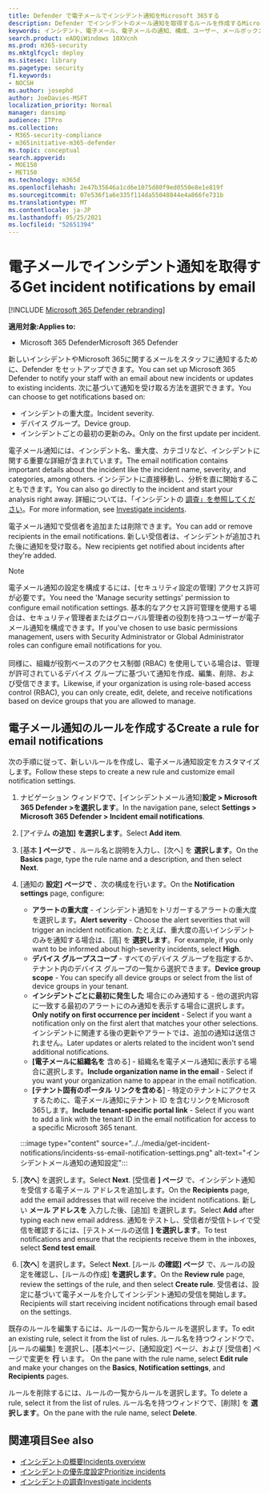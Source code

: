 ```yaml
---
title: Defender で電子メールでインシデント通知をMicrosoft 365する
description: Defender でインシデントのメール通知を取得するルールを作成するMicrosoft 365する
keywords: インシデント、電子メール、電子メールの通知、構成、ユーザー、メールボックス、電子メール、インシデント、分析、応答
search.product: eADQiWindows 10XVcnh
ms.prod: m365-security
ms.mktglfcycl: deploy
ms.sitesec: library
ms.pagetype: security
f1.keywords:
- NOCSH
ms.author: josephd
author: JoeDavies-MSFT
localization_priority: Normal
manager: dansimp
audience: ITPro
ms.collection:
- M365-security-compliance
- m365initiative-m365-defender
ms.topic: conceptual
search.appverid:
- MOE150
- MET150
ms.technology: m365d
ms.openlocfilehash: 2e47b35646a1cd6e1075d80f9ed0550e8e1e819f
ms.sourcegitcommit: 07e536f1a6e335f114da55048844e4a866fe731b
ms.translationtype: MT
ms.contentlocale: ja-JP
ms.lasthandoff: 05/25/2021
ms.locfileid: "52651394"
---
```

# <a name="get-incident-notifications-by-email"></a><span data-ttu-id="f8709-104">電子メールでインシデント通知を取得する</span><span class="sxs-lookup"><span data-stu-id="f8709-104">Get incident notifications by email</span></span>

[!INCLUDE [Microsoft 365 Defender rebranding](../includes/microsoft-defender.md)]


<span data-ttu-id="f8709-105">**適用対象:**</span><span class="sxs-lookup"><span data-stu-id="f8709-105">**Applies to:**</span></span>
- <span data-ttu-id="f8709-106">Microsoft 365 Defender</span><span class="sxs-lookup"><span data-stu-id="f8709-106">Microsoft 365 Defender</span></span>

<span data-ttu-id="f8709-107">新しいインシデントやMicrosoft 365に関するメールをスタッフに通知するために、Defender をセットアップできます。</span><span class="sxs-lookup"><span data-stu-id="f8709-107">You can set up Microsoft 365 Defender to notify your staff with an email about new incidents or updates to existing incidents.</span></span> <span data-ttu-id="f8709-108">次に基づいて通知を受け取る方法を選択できます。</span><span class="sxs-lookup"><span data-stu-id="f8709-108">You can choose to get notifications based on:</span></span>

- <span data-ttu-id="f8709-109">インシデントの重大度。</span><span class="sxs-lookup"><span data-stu-id="f8709-109">Incident severity.</span></span>
- <span data-ttu-id="f8709-110">デバイス グループ。</span><span class="sxs-lookup"><span data-stu-id="f8709-110">Device group.</span></span>
- <span data-ttu-id="f8709-111">インシデントごとの最初の更新のみ。</span><span class="sxs-lookup"><span data-stu-id="f8709-111">Only on the first update per incident.</span></span>

<span data-ttu-id="f8709-112">電子メール通知には、インシデント名、重大度、カテゴリなど、インシデントに関する重要な詳細が含まれています。</span><span class="sxs-lookup"><span data-stu-id="f8709-112">The email notification contains important details about the incident like the incident name, severity, and categories, among others.</span></span> <span data-ttu-id="f8709-113">インシデントに直接移動し、分析を直に開始することもできます。</span><span class="sxs-lookup"><span data-stu-id="f8709-113">You can also go directly to the incident and start your analysis right away.</span></span> <span data-ttu-id="f8709-114">詳細については、「インシデントの [調査」を参照してください](investigate-incidents.md)。</span><span class="sxs-lookup"><span data-stu-id="f8709-114">For more information, see [Investigate incidents](investigate-incidents.md).</span></span>

<span data-ttu-id="f8709-115">電子メール通知で受信者を追加または削除できます。</span><span class="sxs-lookup"><span data-stu-id="f8709-115">You can add or remove recipients in the email notifications.</span></span> <span data-ttu-id="f8709-116">新しい受信者は、インシデントが追加された後に通知を受け取る。</span><span class="sxs-lookup"><span data-stu-id="f8709-116">New recipients get notified about incidents after they're added.</span></span> 

>[!NOTE]
><span data-ttu-id="f8709-117">電子メール通知の設定を構成するには、[セキュリティ設定の管理] アクセス許可が必要です。</span><span class="sxs-lookup"><span data-stu-id="f8709-117">You need the 'Manage security settings' permission to configure email notification settings.</span></span> <span data-ttu-id="f8709-118">基本的なアクセス許可管理を使用する場合は、セキュリティ管理者またはグローバル管理者の役割を持つユーザーが電子メール通知を構成できます。</span><span class="sxs-lookup"><span data-stu-id="f8709-118">If you've chosen to use basic permissions management, users with Security Administrator or Global Administrator roles can configure email notifications for you.</span></span> <br> <br>
<span data-ttu-id="f8709-119">同様に、組織が役割ベースのアクセス制御 (RBAC) を使用している場合は、管理が許可されているデバイス グループに基づいて通知を作成、編集、削除、および受信できます。</span><span class="sxs-lookup"><span data-stu-id="f8709-119">Likewise, if your organization is using role-based access control (RBAC), you can only create, edit, delete, and receive notifications based on device groups that you are allowed to manage.</span></span>

## <a name="create-a-rule-for-email-notifications"></a><span data-ttu-id="f8709-120">電子メール通知のルールを作成する</span><span class="sxs-lookup"><span data-stu-id="f8709-120">Create a rule for email notifications</span></span>

<span data-ttu-id="f8709-121">次の手順に従って、新しいルールを作成し、電子メール通知設定をカスタマイズします。</span><span class="sxs-lookup"><span data-stu-id="f8709-121">Follow these steps to create a new rule and customize email notification settings.</span></span>

1. <span data-ttu-id="f8709-122">ナビゲーション ウィンドウで、[インシデントメール通知]**設定 > Microsoft 365 Defender >を選択します**。</span><span class="sxs-lookup"><span data-stu-id="f8709-122">In the navigation pane, select **Settings > Microsoft 365 Defender > Incident email notifications**.</span></span>
2. <span data-ttu-id="f8709-123">[アイテム **の追加] を選択します**。</span><span class="sxs-lookup"><span data-stu-id="f8709-123">Select **Add item**.</span></span>
3. <span data-ttu-id="f8709-124">[基本 **] ページで** 、ルール名と説明を入力し、[次へ] を **選択します**。</span><span class="sxs-lookup"><span data-stu-id="f8709-124">On the **Basics** page, type the rule name and a description, and then select **Next**.</span></span>
4. <span data-ttu-id="f8709-125">[通知の **設定] ページで** 、次の構成を行います。</span><span class="sxs-lookup"><span data-stu-id="f8709-125">On the **Notification settings** page, configure:</span></span>
    - <span data-ttu-id="f8709-126">**アラートの重大度** - インシデント通知をトリガーするアラートの重大度を選択します。</span><span class="sxs-lookup"><span data-stu-id="f8709-126">**Alert severity** - Choose the alert severities that will trigger an incident notification.</span></span> <span data-ttu-id="f8709-127">たとえば、重大度の高いインシデントのみを通知する場合は、[高] を **選択します**。</span><span class="sxs-lookup"><span data-stu-id="f8709-127">For example, if you only want to be informed about high-severity incidents, select **High**.</span></span>
    - <span data-ttu-id="f8709-128">**デバイス グループスコープ** - すべてのデバイス グループを指定するか、テナント内のデバイス グループの一覧から選択できます。</span><span class="sxs-lookup"><span data-stu-id="f8709-128">**Device group scope** - You can specify all device groups or select from the list of device groups in your tenant.</span></span>
    - <span data-ttu-id="f8709-129">**インシデントごとに最初に発生した** 場合にのみ通知する - 他の選択内容に一致する最初のアラートにのみ通知を表示する場合に選択します。</span><span class="sxs-lookup"><span data-stu-id="f8709-129">**Only notify on first occurrence per incident** - Select if you want a notification only on the first alert that matches your other selections.</span></span> <span data-ttu-id="f8709-130">インシデントに関連する後の更新やアラートでは、追加の通知は送信されません。</span><span class="sxs-lookup"><span data-stu-id="f8709-130">Later updates or alerts related to the incident won't send additional notifications.</span></span>
    - <span data-ttu-id="f8709-131">**[電子メールに組織名を** 含める] - 組織名を電子メール通知に表示する場合に選択します。</span><span class="sxs-lookup"><span data-stu-id="f8709-131">**Include organization name in the email** - Select if you want your organization name to appear in the email notification.</span></span>
    - <span data-ttu-id="f8709-132">**[テナント固有のポータル リンクを含める**] - 特定のテナントにアクセスするために、電子メール通知にテナント ID を含むリンクをMicrosoft 365します。</span><span class="sxs-lookup"><span data-stu-id="f8709-132">**Include tenant-specific portal link** - Select if you want to add a link with the tenant ID in the email notification for access to a specific Microsoft 365 tenant.</span></span>

    :::image type="content" source="../../media/get-incident-notifications/incidents-ss-email-notification-settings.png" alt-text="インシデントメール通知の通知設定":::

5. <span data-ttu-id="f8709-134">[**次へ**] を選択します。</span><span class="sxs-lookup"><span data-stu-id="f8709-134">Select **Next**.</span></span> <span data-ttu-id="f8709-135">[受信者 **] ページ** で、インシデント通知を受信する電子メール アドレスを追加します。</span><span class="sxs-lookup"><span data-stu-id="f8709-135">On the **Recipients** page, add the email addresses that will receive the incident notifications.</span></span> <span data-ttu-id="f8709-136">新しい **メール アドレスを** 入力した後、[追加] を選択します。</span><span class="sxs-lookup"><span data-stu-id="f8709-136">Select **Add** after typing each new email address.</span></span> <span data-ttu-id="f8709-137">通知をテストし、受信者が受信トレイで受信を確認するには、[テストメールの送信 **] を選択します**。</span><span class="sxs-lookup"><span data-stu-id="f8709-137">To test notifications and ensure that the recipients receive them in the inboxes, select **Send test email**.</span></span> 
6. <span data-ttu-id="f8709-138">[**次へ**] を選択します。</span><span class="sxs-lookup"><span data-stu-id="f8709-138">Select **Next**.</span></span> <span data-ttu-id="f8709-139">[ルール **の確認] ページ** で、ルールの設定を確認し、[ルールの作成] **を選択します**。</span><span class="sxs-lookup"><span data-stu-id="f8709-139">On the **Review rule** page, review the settings of the rule, and then select **Create rule**.</span></span> <span data-ttu-id="f8709-140">受信者は、設定に基づいて電子メールを介してインシデント通知の受信を開始します。</span><span class="sxs-lookup"><span data-stu-id="f8709-140">Recipients will start receiving incident notifications through email based on the settings.</span></span>

<span data-ttu-id="f8709-141">既存のルールを編集するには、ルールの一覧からルールを選択します。</span><span class="sxs-lookup"><span data-stu-id="f8709-141">To edit an existing rule, select it from the list of rules.</span></span> <span data-ttu-id="f8709-142">ルール名を持つウィンドウで、[ルールの編集] を選択し、[基本]ページ、[通知設定] ページ、および [受信者] ページで変更を **行** います。 </span><span class="sxs-lookup"><span data-stu-id="f8709-142">On the pane with the rule name, select **Edit rule** and make your changes on the **Basics**, **Notification settings**, and **Recipients** pages.</span></span>

<span data-ttu-id="f8709-143">ルールを削除するには、ルールの一覧からルールを選択します。</span><span class="sxs-lookup"><span data-stu-id="f8709-143">To delete a rule, select it from the list of rules.</span></span> <span data-ttu-id="f8709-144">ルール名を持つウィンドウで、[削除] を **選択します**。</span><span class="sxs-lookup"><span data-stu-id="f8709-144">On the pane with the rule name, select **Delete**.</span></span>

## <a name="see-also"></a><span data-ttu-id="f8709-145">関連項目</span><span class="sxs-lookup"><span data-stu-id="f8709-145">See also</span></span>
- [<span data-ttu-id="f8709-146">インシデントの概要</span><span class="sxs-lookup"><span data-stu-id="f8709-146">Incidents overview</span></span>](incidents-overview.md)
- [<span data-ttu-id="f8709-147">インシデントの優先度設定</span><span class="sxs-lookup"><span data-stu-id="f8709-147">Prioritize incidents</span></span>](incident-queue.md)
- [<span data-ttu-id="f8709-148">インシデントの調査</span><span class="sxs-lookup"><span data-stu-id="f8709-148">Investigate incidents</span></span>](investigate-incidents.md)
